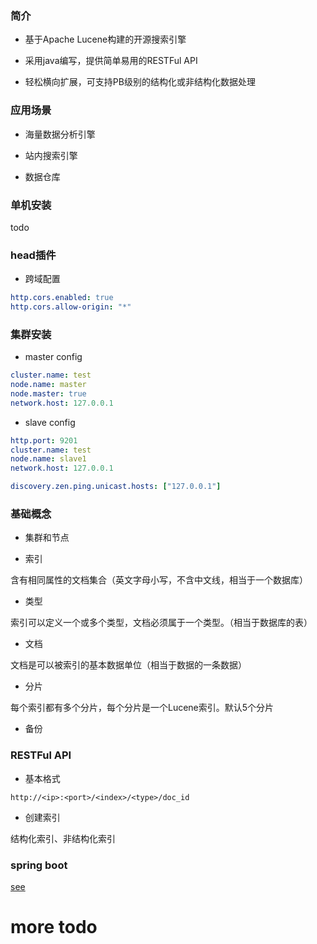 ### 简介

- 基于Apache Lucene构建的开源搜索引擎

- 采用java编写，提供简单易用的RESTFul API

- 轻松横向扩展，可支持PB级别的结构化或非结构化数据处理

### 应用场景

- 海量数据分析引擎

- 站内搜索引擎

- 数据仓库

### 单机安装

todo

### head插件

- 跨域配置

```yml
http.cors.enabled: true
http.cors.allow-origin: "*"
```

### 集群安装

- master config

```yml
cluster.name: test
node.name: master
node.master: true
network.host: 127.0.0.1
```

- slave config

```yml
http.port: 9201
cluster.name: test
node.name: slave1
network.host: 127.0.0.1

discovery.zen.ping.unicast.hosts: ["127.0.0.1"]
```

### 基础概念

- 集群和节点

- 索引

含有相同属性的文档集合（英文字母小写，不含中文线，相当于一个数据库）

- 类型

索引可以定义一个或多个类型，文档必须属于一个类型。（相当于数据库的表）

- 文档

文档是可以被索引的基本数据单位（相当于数据的一条数据）

- 分片

每个索引都有多个分片，每个分片是一个Lucene索引。默认5个分片

- 备份

### RESTFul API

- 基本格式

```text
http://<ip>:<port>/<index>/<type>/doc_id
```

- 创建索引

结构化索引、非结构化索引

### spring boot

[see](../java/spring-boot/es/)

# more todo